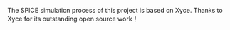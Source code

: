 The SPICE simulation process of this project is based on Xyce. Thanks to Xyce for its outstanding open source work！